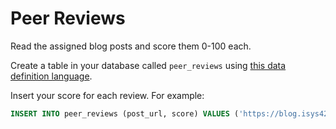 # Peer Reviews

Read the assigned blog posts and score them 0-100 each.

Create a table in your database called `peer_reviews` using [this data definition language][1].

Insert your score for each review. For example:

```sql
INSERT INTO peer_reviews (post_url, score) VALUES ('https://blog.isys4283.walton.uark.edu/jpucket/?p=7', 97);
```
[1]:./ddl.sql
